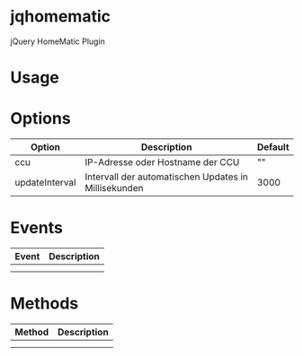 jqhomematic
===========

jQuery HomeMatic Plugin


Usage
=====

Options
=======
| Option    | Description   | Default   |
| --------- | ------------- | --------- |
| ccu       | IP-Adresse oder Hostname der CCU              | ""          |
| updateInterval          | Intervall der automatischen Updates in Millisekunden              | 3000          |


Events
======
| Event     | Description   |
| --------- | ------------- |
|           |               |
|           |               |

Methods
=======

| Method    | Description   |
| --------- | ------------- |
|           |               |
|           |               |
